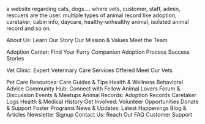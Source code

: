 a website regarding cats, dogs.... where vets, customer, staff, admin, rescuers are the user. multiple types of animal record like adoption, caretaker, cabin info, daycare, healthy-unhealthy animal, isolated animal record and so on.

About Us:
Learn Our Story
Our Mission & Values
Meet the Team

Adoption Center:
Find Your Furry Companion
Adoption Process
Success Stories

Vet Clinic:
Expert Veterinary Care
Services Offered
Meet Our Vets

Pet Care Resources:
Care Guides & Tips
Health & Wellness
Behavioral Advice
Community Hub:
Connect with Fellow Animal Lovers
Forum & Discussion
Events & Meetups
Animal Records:
Adoption Records
Caretaker Logs
Health & Medical History
Get Involved:
Volunteer Opportunities
Donate & Support
Foster Programs
News & Updates:
Latest Happenings
Blog & Articles
Newsletter Signup
Contact Us:
Reach Out
FAQ
Customer Support
